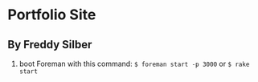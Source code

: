 # Portfolio Site
## By Freddy Silber

1. boot Foreman with this command: ```$ foreman start -p 3000``` or ```$ rake start```